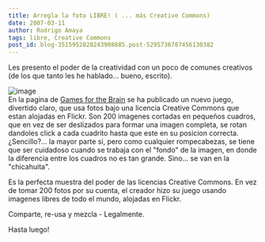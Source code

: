 ```yaml
---
title: Arregla la foto LIBRE! ( ... más Creative Commons)
date: 2007-03-11
author: Rodrigo Amaya
tags: libre, Creative Commons
post_id: blog-3515952828243908885.post-5295736787456130382
---
```


Les presento el poder de la creatividad con un poco de comunes creativos (de los que tanto les he hablado... bueno, escrito).

![image](https://bp2.blogger.com/_ayvorITawE4/RfQNGcU_3XI/AAAAAAAAAKw/6-dx9ItT4u8/s400/games-for-the-brain.jpg)    
En la pagina de [Games for the Brain](https://www.gamesforthebrain.com/) se ha publicado un nuevo juego, divertido claro, que usa fotos bajo una licencia Creative Commons que estan alojadas en Flickr. Son 200 imagenes cortadas en pequeños cuadros, que en vez de ser deslizados para formar una imagen completa, se rotan dandoles click a cada cuadrito hasta que este en su posicion correcta. ¿Sencillo?... la mayor parte si, pero como cualquier rompecabezas, se tiene que ser cuidadoso cuando se trabaja con el "fondo" de la imagen, en donde la diferencia entre los cuadros no es tan grande. Sino... se van en la "chicahuita".

Es la perfecta muestra del poder de las licencias Creative Commons. En vez de tomar 200 fotos por su cuenta, el creador hizo su juego usando imagenes libres de todo el mundo, alojadas en Flickr.

Comparte, re-usa y mezcla - Legalmente.

Hasta luego!